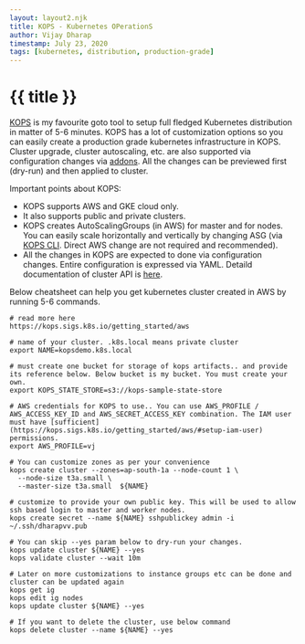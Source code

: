 ```yaml
---
layout: layout2.njk
title: KOPS - Kubernetes OPerationS
author: Vijay Dharap
timestamp: July 23, 2020
tags: [kubernetes, distribution, production-grade]
---
```


# {{ title }}

[KOPS](https://kops.sigs.k8s.io/) is my favourite goto tool to setup full fledged Kubernetes distribution in matter of 5-6 minutes. KOPS has a lot of customization options so you can easily create a production grade kubernetes infrastructure in KOPS. Cluster upgrade, cluster autoscaling, etc. are also supported via configuration changes via [addons](https://kops.sigs.k8s.io/addons/). All the changes can be previewed first (dry-run) and then applied to cluster.

Important points about KOPS:
* KOPS supports AWS and GKE cloud only. 
* It also supports public and private clusters. 
* KOPS creates AutoScalingGroups (in AWS) for master and for nodes. You can easily scale horizontally and vertically by changing ASG (via [KOPS CLI](https://kops.sigs.k8s.io/cli/kops/). Direct AWS change are not required and recommended).
* All the changes in KOPS are expected to done via configuration changes. Entire configuration is expressed via YAML. Detaild documentation of cluster API is [here](https://kops.sigs.k8s.io/cluster_spec/).

Below cheatsheet can help you get kubernetes cluster created in AWS by running 5-6 commands.

``` shell
# read more here
https://kops.sigs.k8s.io/getting_started/aws
 
# name of your cluster. .k8s.local means private cluster
export NAME=kopsdemo.k8s.local

# must create one bucket for storage of kops artifacts.. and provide its reference below. Below bucket is my bucket. You must create your own.
export KOPS_STATE_STORE=s3://kops-sample-state-store

# AWS credentials for KOPS to use.. You can use AWS_PROFILE / AWS_ACCESS_KEY_ID and AWS_SECRET_ACCESS_KEY combination. The IAM user must have [sufficient](https://kops.sigs.k8s.io/getting_started/aws/#setup-iam-user) permissions.
export AWS_PROFILE=vj

# You can customize zones as per your convenience
kops create cluster --zones=ap-south-1a --node-count 1 \
  --node-size t3a.small \
  --master-size t3a.small  ${NAME}

# customize to provide your own public key. This will be used to allow ssh based login to master and worker nodes.
kops create secret --name ${NAME} sshpublickey admin -i ~/.ssh/dharapvv.pub

# You can skip --yes param below to dry-run your changes.
kops update cluster ${NAME} --yes
kops validate cluster --wait 10m

# Later on more customizations to instance groups etc can be done and cluster can be updated again
kops get ig
kops edit ig nodes
kops update cluster ${NAME} --yes

# If you want to delete the cluster, use below command
kops delete cluster --name ${NAME} --yes
```


